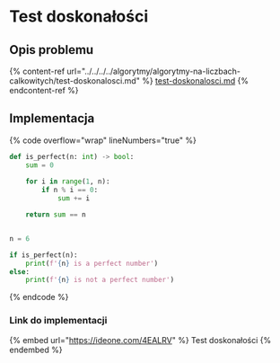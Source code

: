 # Test doskonałości

## Opis problemu

{% content-ref url="../../../../algorytmy/algorytmy-na-liczbach-calkowitych/test-doskonalosci.md" %}
[test-doskonalosci.md](../../../../algorytmy/algorytmy-na-liczbach-calkowitych/test-doskonalosci.md)
{% endcontent-ref %}

## Implementacja

{% code overflow="wrap" lineNumbers="true" %}
```python
def is_perfect(n: int) -> bool:
    sum = 0
    
    for i in range(1, n):
        if n % i == 0:
            sum += i

    return sum == n


n = 6

if is_perfect(n):
    print(f'{n} is a perfect number')
else:
    print(f'{n} is not a perfect number')
```
{% endcode %}

### Link do implementacji

{% embed url="https://ideone.com/4EALRV" %}
Test doskonałości
{% endembed %}
